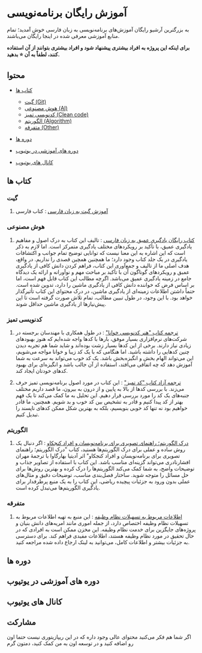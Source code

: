 # آموزش رایگان برنامه‌نویسی

به بزرگترین آرشیو رایگان آموزش‌های برنامه‌نویسی به زبان فارسی خوش آمدید؛ تمام منابع آموزشی معرفی شده در اینجا رایگان می‌باشند.

**برای اینکه این پروژه به افراد بیشتری پیشنهاد شود و افراد بیشتری بتوانند از آن استفاده کنند، لطفاً به آن ⭐ بدهید.**

## محتوا
- [کتاب ها](#کتاب-ها)
  - [گیت (Git)](#گیت)
  - [هوش مصنوعی (AI)](#هوش-مصنوعی)
  - [کدنویسی تمیز (Clean code)](#کدنویسی-تمیز)
  - [الگوریتم (Algorithm)](#الگوریتم)
  - [متفرقه (Other)](#متفرقه)

- [دوره ها](#دوره-ها)

- [دوره های آموزشی در یوتیوب](#دوره-های-آموزشی-در-یوتیوب)

- [کانال های یوتیوب](#کانال-های-یوتیوب)


## کتاب ها
### گیت

1. [آموزش گیت به زبان فارسی](https://git.codecast.ir/en/latest/) : کتاب فارسی

### هوش مصنوعی

1. [کتاب رایگان یادگیری عمیق به زبان فارسی](https://www.researchgate.net/publication/349928501_Deep_learning_principles_concepts_and_approaches) : تالیف این کتاب به درک اصول و مفاهیم یادگیری عمیق، با تأکید بر رویکردهای مختلف یادگیری متمرکز است. اما لازم به ذکر است که این اشاره به این معنا نیست که توانایی توضیح تمام جوانب و اکتشافات یادگیری در یک جلد کتاب وجود دارد؛ ما همچنین همچین قصدی را نداریم. در واقع، هدف اصلی ما از تالیف و جمع‌آوری این کتاب، فراهم کردن دانش کافی از یادگیری عمیق و رویکردهای گوناگون آن با تأکید بر مباحث مهم و نوآورانه و ارائه یک دیدگاه جامع در زمینه یادگیری عمیق می‌باشد. اگرچه مطالب این کتاب قابل فهم است، اما بر اساس فرض که خواننده دانش کافی از یادگیری ماشین را دارد، تدوین شده است. حتماً داشتن اطلاعات زمینه‌ای از یادگیری ماشین، در درک محتوای این کتاب تأثیرگذار خواهد بود. با این وجود، در طول تبیین مطالب، تمام تلاش صورت گرفته است تا این پیش‌نیازها از یادگیری ماشین حداقل شوند.

### کدنویسی تمیز

1. [ترجمه کتاب "هنر کدنویسی خوانا"](https://github.com/Hossein52Hz/The-Art-Of-Readable-Code-Persian) : در طول همکاری با مهندسان برجسته در شرکت‌های نرم‌افزاری بسیار موفق، بارها با کدها واجه شده‌ایم که هنوز بهبودهای زیادی نیاز دارند. برخی از این کدها بسیار زشت بوده‌اند و شاید شما هم تجربه دیدن چنین کدهایی را داشته باشید. اما هنگامی که با یک کد زیبا و خوانا مواجه می‌شویم، این می‌تواند الهام بخش و انگیزه‌بخش باشد. یک کد خوب می‌تواند به سرعت به شما آموزش دهد که چه اتفاقی می‌افتد، استفاده از آن جالب باشد و انگیزه‌ای برای بهبود کدهای خودتان ایجاد کند.

2. [ترجمه آزاد کتاب "کد تمیز"](https://codetamiz.vercel.app) : این کتاب در مورد اصول برنامه‌نویسی تمیز حرف می‌زند. با بررسی کدها از بالا به پایین و از درون به بیرون، ما قصد داریم مختلف جنبه‌های یک کد را مورد بررسی قرار دهیم. این تحلیل به ما کمک می‌کند تا یک فهم بهتر از کد پیدا کنیم و قادر به تشخیص بین کد خوب و بد شویم. همچنین، ما قادر خواهیم بود نه تنها کد خوبی بنویسیم، بلکه به بهترین شکل ممکن کدهای ناپسند را تبدیل کنیم.

### الگوریتم

1. [درک الگوریتم؛ راهنمای تصویری برای برنامه‌نویسان و افراد کنجکاو](https://t.me/barnamenevisichannel/295) : اگر دنبال یک روش ساده و عملی برای درک الگوریتم‌ها هستید، کتاب "درک الگوریتم؛ راهنمای تصویری برای برنامه‌نویسان و افراد کنجکاو" اثر آدیتیا بهارگاوا با ترجمهٔ مهران افشارنادری می‌تواند گزینه‌ای مناسب باشد. این کتاب با استفاده از تصاویر جذاب و توضیحات واضح، به شما کمک می‌کند الگوریتم‌ها را درک کرده و بهترین روش‌ها برای حل مسائل را متوجه شوید. ساختار فصل‌بندی مناسب، توضیحات دقیق و مثال‌های عملی بدون ورود به جزئیات پیچیده ریاضی، این کتاب را به یک منبع پرطرفدار برای یادگیری الگوریتم‌ها می‌تبدل کرده است.

### متفرقه

1. [اطلاعات مربوط به تسهیلات نظام وظیفه](https://github.com/m-yosefpor/nezam-vazifeh) : این منبع به تهیه اطلاعات مربوط به تسهیلات نظام وظیفه اختصاص دارد، از جمله اموری مانند امریه‌های دانش بنیان و پروژه‌های جایگزین برای خدمت نظام وظیفه. این مخزن ممکن است به افرادی که در حال تحقیق در مورد نظام وظیفه هستند، اطلاعات مفیدی فراهم کند. برای دسترسی به جزئیات بیشتر و اطلاعات کامل، می‌توانید به لینک ارجاع داده شده مراجعه کنید.

## دوره ها 


## دوره های آموزشی در یوتیوب


## کانال های یوتیوب

## مشارکت

اگر شما هم فکر می‌کنید محتوای عالی وجود داره که در این ریپازیتوری نیست حتما اون رو اضافه کنید و در توسعه اون به من کمک کنید، دمتون گرم
